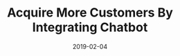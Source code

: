 ---
title:  "Acquire More Customers By Integrating Chatbot"
header:
  teaser: "/assets/images/pages/about.jpg"
categories: 
  - Customers
  - Support
tags:
  - artificial-intelligence
  - chatbot
date: "2019-02-04"
sitemap: true
---    